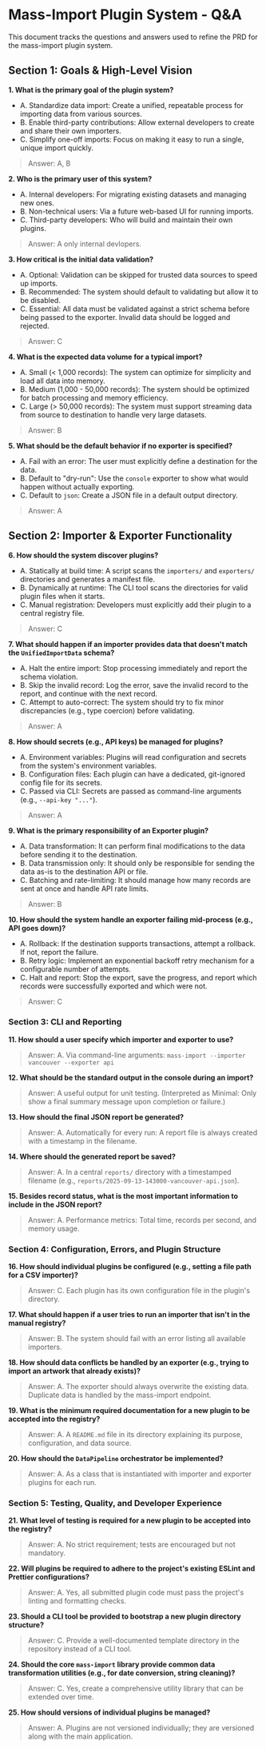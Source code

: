 # Mass-Import Plugin System - Q&A

This document tracks the questions and answers used to refine the PRD for the mass-import plugin system.

## Section 1: Goals & High-Level Vision

**1. What is the primary goal of the plugin system?**

- A. Standardize data import: Create a unified, repeatable process for importing data from various sources.
- B. Enable third-party contributions: Allow external developers to create and share their own importers.
- C. Simplify one-off imports: Focus on making it easy to run a single, unique import quickly.

> Answer: A, B

**2. Who is the primary user of this system?**

- A. Internal developers: For migrating existing datasets and managing new ones.
- B. Non-technical users: Via a future web-based UI for running imports.
- C. Third-party developers: Who will build and maintain their own plugins.

> Answer: A only internal devlopers.

**3. How critical is the initial data validation?**

- A. Optional: Validation can be skipped for trusted data sources to speed up imports.
- B. Recommended: The system should default to validating but allow it to be disabled.
- C. Essential: All data must be validated against a strict schema before being passed to the exporter. Invalid data should be logged and rejected.

> Answer: C

**4. What is the expected data volume for a typical import?**

- A. Small (< 1,000 records): The system can optimize for simplicity and load all data into memory.
- B. Medium (1,000 - 50,000 records): The system should be optimized for batch processing and memory efficiency.
- C. Large (> 50,000 records): The system must support streaming data from source to destination to handle very large datasets.

> Answer: B

**5. What should be the default behavior if no exporter is specified?**

- A. Fail with an error: The user must explicitly define a destination for the data.
- B. Default to "dry-run": Use the `console` exporter to show what would happen without actually exporting.
- C. Default to `json`: Create a JSON file in a default output directory.

> Answer: A

## Section 2: Importer & Exporter Functionality

**6. How should the system discover plugins?**

- A. Statically at build time: A script scans the `importers/` and `exporters/` directories and generates a manifest file.
- B. Dynamically at runtime: The CLI tool scans the directories for valid plugin files when it starts.
- C. Manual registration: Developers must explicitly add their plugin to a central registry file.

> Answer: C

**7. What should happen if an importer provides data that doesn't match the `UnifiedImportData` schema?**

- A. Halt the entire import: Stop processing immediately and report the schema violation.
- B. Skip the invalid record: Log the error, save the invalid record to the report, and continue with the next record.
- C. Attempt to auto-correct: The system should try to fix minor discrepancies (e.g., type coercion) before validating.

> Answer: A

**8. How should secrets (e.g., API keys) be managed for plugins?**

- A. Environment variables: Plugins will read configuration and secrets from the system's environment variables.
- B. Configuration files: Each plugin can have a dedicated, git-ignored config file for its secrets.
- C. Passed via CLI: Secrets are passed as command-line arguments (e.g., `--api-key "..."`).

> Answer: A

**9. What is the primary responsibility of an Exporter plugin?**

- A. Data transformation: It can perform final modifications to the data before sending it to the destination.
- B. Data transmission only: It should only be responsible for sending the data as-is to the destination API or file.
- C. Batching and rate-limiting: It should manage how many records are sent at once and handle API rate limits.

> Answer: B

**10. How should the system handle an exporter failing mid-process (e.g., API goes down)?**

- A. Rollback: If the destination supports transactions, attempt a rollback. If not, report the failure.
- B. Retry logic: Implement an exponential backoff retry mechanism for a configurable number of attempts.
- C. Halt and report: Stop the export, save the progress, and report which records were successfully exported and which were not.

> Answer: C

### Section 3: CLI and Reporting

**11. How should a user specify which importer and exporter to use?**
> Answer: A. Via command-line arguments: `mass-import --importer vancouver --exporter api`

**12. What should be the standard output in the console during an import?**
> Answer: A useful output for unit testing. (Interpreted as Minimal: Only show a final summary message upon completion or failure.)

**13. How should the final JSON report be generated?**
> Answer: A. Automatically for every run: A report file is always created with a timestamp in the filename.

**14. Where should the generated report be saved?**
> Answer: A. In a central `reports/` directory with a timestamped filename (e.g., `reports/2025-09-13-143000-vancouver-api.json`).

**15. Besides record status, what is the most important information to include in the JSON report?**
> Answer: A. Performance metrics: Total time, records per second, and memory usage.

### Section 4: Configuration, Errors, and Plugin Structure

**16. How should individual plugins be configured (e.g., setting a file path for a CSV importer)?**
> Answer: C. Each plugin has its own configuration file in the plugin's directory.

**17. What should happen if a user tries to run an importer that isn't in the manual registry?**
> Answer: B. The system should fail with an error listing all available importers.

**18. How should data conflicts be handled by an exporter (e.g., trying to import an artwork that already exists)?**
> Answer: A. The exporter should always overwrite the existing data. Duplicate data is handled by the mass-import endpoint.

**19. What is the minimum required documentation for a new plugin to be accepted into the registry?**
> Answer: A. A `README.md` file in its directory explaining its purpose, configuration, and data source.

**20. How should the `DataPipeline` orchestrator be implemented?**
> Answer: A. As a class that is instantiated with importer and exporter plugins for each run.

### Section 5: Testing, Quality, and Developer Experience

**21. What level of testing is required for a new plugin to be accepted into the registry?**
> Answer: A. No strict requirement; tests are encouraged but not mandatory.

**22. Will plugins be required to adhere to the project's existing ESLint and Prettier configurations?**
> Answer: A. Yes, all submitted plugin code must pass the project's linting and formatting checks.

**23. Should a CLI tool be provided to bootstrap a new plugin directory structure?**
> Answer: C. Provide a well-documented template directory in the repository instead of a CLI tool.

**24. Should the core `mass-import` library provide common data transformation utilities (e.g., for date conversion, string cleaning)?**
> Answer: C. Yes, create a comprehensive utility library that can be extended over time.

**25. How should versions of individual plugins be managed?**
> Answer: A. Plugins are not versioned individually; they are versioned along with the main application.
